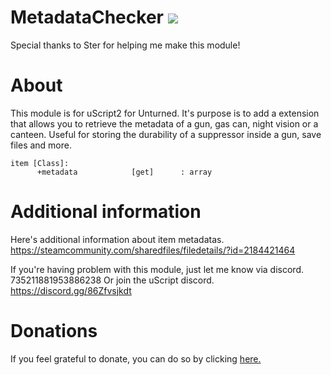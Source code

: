 # MetadataChecker [![](https://img.shields.io/github/downloads/realtrollman2319/MetadataChecker/total.svg)](https://github.com/realtrollman2319/MetadataChecker/releases)
Special thanks to Ster for helping me make this module!

# About
This module is for uScript2 for Unturned.
It's purpose is to add a extension that allows you to retrieve the metadata of a gun, gas can, night vision or a canteen.
Useful for storing the durability of a suppressor inside a gun, save files and more.
```
item [Class]:
	  +metadata            [get]      : array
```
# Additional information
Here's additional information about item metadatas.
https://steamcommunity.com/sharedfiles/filedetails/?id=2184421464

If you're having problem with this module, just let me know via discord.
735211881953886238
Or join the uScript discord.
https://discord.gg/86Zfvsjkdt

# Donations

If you feel grateful to donate, you can do so by clicking [here.](https://cgproductions-store.tebex.io/package/5222683)
